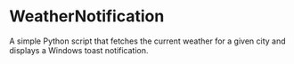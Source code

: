 # WeatherNotification
A simple Python script that fetches the current weather for a given city and displays a Windows toast notification.
